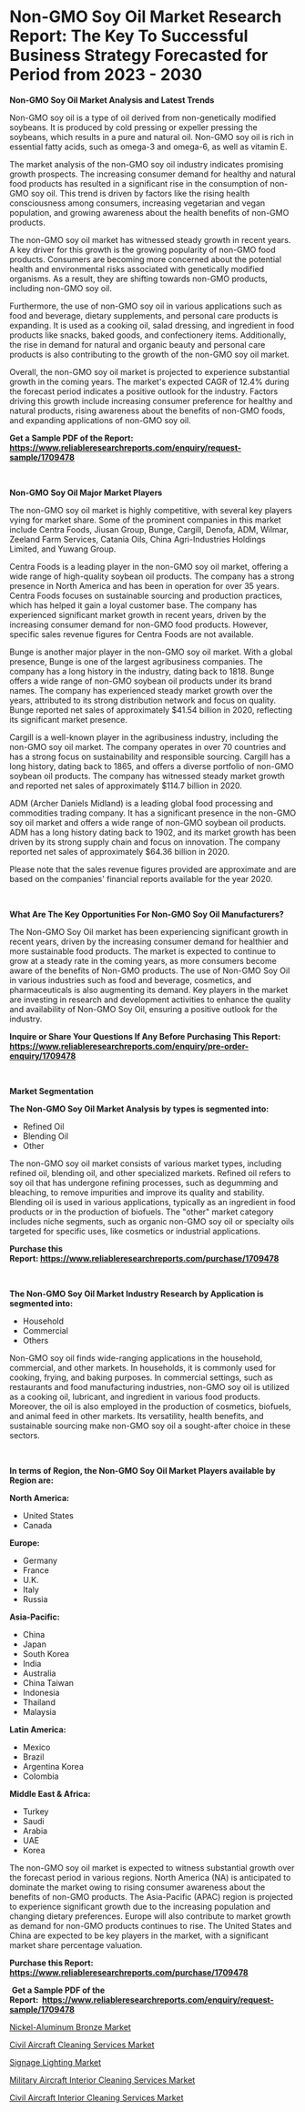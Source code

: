 <p><h1>Non-GMO Soy Oil Market Research Report: The Key To Successful Business Strategy Forecasted for Period from 2023 - 2030</h1></p><p><strong>Non-GMO Soy Oil Market Analysis and Latest Trends</strong></p>
<p><p>Non-GMO soy oil is a type of oil derived from non-genetically modified soybeans. It is produced by cold pressing or expeller pressing the soybeans, which results in a pure and natural oil. Non-GMO soy oil is rich in essential fatty acids, such as omega-3 and omega-6, as well as vitamin E.</p><p>The market analysis of the non-GMO soy oil industry indicates promising growth prospects. The increasing consumer demand for healthy and natural food products has resulted in a significant rise in the consumption of non-GMO soy oil. This trend is driven by factors like the rising health consciousness among consumers, increasing vegetarian and vegan population, and growing awareness about the health benefits of non-GMO products.</p><p>The non-GMO soy oil market has witnessed steady growth in recent years. A key driver for this growth is the growing popularity of non-GMO food products. Consumers are becoming more concerned about the potential health and environmental risks associated with genetically modified organisms. As a result, they are shifting towards non-GMO products, including non-GMO soy oil.</p><p>Furthermore, the use of non-GMO soy oil in various applications such as food and beverage, dietary supplements, and personal care products is expanding. It is used as a cooking oil, salad dressing, and ingredient in food products like snacks, baked goods, and confectionery items. Additionally, the rise in demand for natural and organic beauty and personal care products is also contributing to the growth of the non-GMO soy oil market.</p><p>Overall, the non-GMO soy oil market is projected to experience substantial growth in the coming years. The market's expected CAGR of 12.4% during the forecast period indicates a positive outlook for the industry. Factors driving this growth include increasing consumer preference for healthy and natural products, rising awareness about the benefits of non-GMO foods, and expanding applications of non-GMO soy oil.</p></p>
<p><strong>Get a Sample PDF of the Report:&nbsp; <a href="https://www.reliableresearchreports.com/enquiry/request-sample/1709478">https://www.reliableresearchreports.com/enquiry/request-sample/1709478</a></strong></p>
<p>&nbsp;</p>
<p><strong>Non-GMO Soy Oil Major Market Players</strong></p>
<p><p>The non-GMO soy oil market is highly competitive, with several key players vying for market share. Some of the prominent companies in this market include Centra Foods, Jiusan Group, Bunge, Cargill, Denofa, ADM, Wilmar, Zeeland Farm Services, Catania Oils, China Agri-Industries Holdings Limited, and Yuwang Group.</p><p>Centra Foods is a leading player in the non-GMO soy oil market, offering a wide range of high-quality soybean oil products. The company has a strong presence in North America and has been in operation for over 35 years. Centra Foods focuses on sustainable sourcing and production practices, which has helped it gain a loyal customer base. The company has experienced significant market growth in recent years, driven by the increasing consumer demand for non-GMO food products. However, specific sales revenue figures for Centra Foods are not available.</p><p>Bunge is another major player in the non-GMO soy oil market. With a global presence, Bunge is one of the largest agribusiness companies. The company has a long history in the industry, dating back to 1818. Bunge offers a wide range of non-GMO soybean oil products under its brand names. The company has experienced steady market growth over the years, attributed to its strong distribution network and focus on quality. Bunge reported net sales of approximately $41.54 billion in 2020, reflecting its significant market presence.</p><p>Cargill is a well-known player in the agribusiness industry, including the non-GMO soy oil market. The company operates in over 70 countries and has a strong focus on sustainability and responsible sourcing. Cargill has a long history, dating back to 1865, and offers a diverse portfolio of non-GMO soybean oil products. The company has witnessed steady market growth and reported net sales of approximately $114.7 billion in 2020.</p><p>ADM (Archer Daniels Midland) is a leading global food processing and commodities trading company. It has a significant presence in the non-GMO soy oil market and offers a wide range of non-GMO soybean oil products. ADM has a long history dating back to 1902, and its market growth has been driven by its strong supply chain and focus on innovation. The company reported net sales of approximately $64.36 billion in 2020.</p><p>Please note that the sales revenue figures provided are approximate and are based on the companies' financial reports available for the year 2020.</p></p>
<p>&nbsp;</p>
<p><strong>What Are The Key Opportunities For Non-GMO Soy Oil Manufacturers?</strong></p>
<p><p>The Non-GMO Soy Oil market has been experiencing significant growth in recent years, driven by the increasing consumer demand for healthier and more sustainable food products. The market is expected to continue to grow at a steady rate in the coming years, as more consumers become aware of the benefits of Non-GMO products. The use of Non-GMO Soy Oil in various industries such as food and beverage, cosmetics, and pharmaceuticals is also augmenting its demand. Key players in the market are investing in research and development activities to enhance the quality and availability of Non-GMO Soy Oil, ensuring a positive outlook for the industry.</p></p>
<p><strong>Inquire or Share Your Questions If Any Before Purchasing This Report: <a href="https://www.reliableresearchreports.com/enquiry/pre-order-enquiry/1709478">https://www.reliableresearchreports.com/enquiry/pre-order-enquiry/1709478</a></strong></p>
<p>&nbsp;</p>
<p><strong>Market Segmentation</strong></p>
<p><strong>The Non-GMO Soy Oil Market Analysis by types is segmented into:</strong></p>
<p><ul><li>Refined Oil</li><li>Blending Oil</li><li>Other</li></ul></p>
<p><p>The non-GMO soy oil market consists of various market types, including refined oil, blending oil, and other specialized markets. Refined oil refers to soy oil that has undergone refining processes, such as degumming and bleaching, to remove impurities and improve its quality and stability. Blending oil is used in various applications, typically as an ingredient in food products or in the production of biofuels. The "other" market category includes niche segments, such as organic non-GMO soy oil or specialty oils targeted for specific uses, like cosmetics or industrial applications.</p></p>
<p><strong>Purchase this Report:&nbsp;<a href="https://www.reliableresearchreports.com/purchase/1709478">https://www.reliableresearchreports.com/purchase/1709478</a></strong></p>
<p>&nbsp;</p>
<p><strong>The Non-GMO Soy Oil Market Industry Research by Application is segmented into:</strong></p>
<p><ul><li>Household</li><li>Commercial</li><li>Others</li></ul></p>
<p><p>Non-GMO soy oil finds wide-ranging applications in the household, commercial, and other markets. In households, it is commonly used for cooking, frying, and baking purposes. In commercial settings, such as restaurants and food manufacturing industries, non-GMO soy oil is utilized as a cooking oil, lubricant, and ingredient in various food products. Moreover, the oil is also employed in the production of cosmetics, biofuels, and animal feed in other markets. Its versatility, health benefits, and sustainable sourcing make non-GMO soy oil a sought-after choice in these sectors.</p></p>
<p>&nbsp;</p>
<p><strong>In terms of Region, the Non-GMO Soy Oil Market Players available by Region are:</strong></p>
<p>
    <p> <strong> North America: </strong>
        <ul>
            <li>United States</li>
            <li>Canada</li>
        </ul>
        </p> 
    <p> <strong> Europe: </strong>
        <ul>
            <li>Germany</li>
            <li>France</li>
            <li>U.K.</li>
            <li>Italy</li>
            <li>Russia</li>
        </ul>
        </p> 
    <p> <strong> Asia-Pacific: </strong>
        <ul>
            <li>China</li>
            <li>Japan</li>
            <li>South Korea</li>
            <li>India</li>
            <li>Australia</li>
            <li>China Taiwan</li>
            <li>Indonesia</li>
            <li>Thailand</li>
            <li>Malaysia</li>
        </ul>
        </p> 
    <p> <strong> Latin America: </strong>
        <ul>
            <li>Mexico</li>
            <li>Brazil</li>
            <li>Argentina Korea</li>
            <li>Colombia</li>
        </ul>
        </p> 
    <p> <strong> Middle East & Africa: </strong>
        <ul>
            <li>Turkey</li>
            <li>Saudi</li>
            <li>Arabia</li>
            <li>UAE</li>
            <li>Korea</li>
        </ul>
    </p>
    </p>
<p><p>The non-GMO soy oil market is expected to witness substantial growth over the forecast period in various regions. North America (NA) is anticipated to dominate the market owing to rising consumer awareness about the benefits of non-GMO products. The Asia-Pacific (APAC) region is projected to experience significant growth due to the increasing population and changing dietary preferences. Europe will also contribute to market growth as demand for non-GMO products continues to rise. The United States and China are expected to be key players in the market, with a significant market share percentage valuation.</p></p>
<p><strong>Purchase this Report: <a href="https://www.reliableresearchreports.com/purchase/1709478">https://www.reliableresearchreports.com/purchase/1709478</a></strong></p>
<p>&nbsp;<strong>Get a Sample PDF of the Report:&nbsp;&nbsp;<a href="https://www.reliableresearchreports.com/enquiry/request-sample/1709478">https://www.reliableresearchreports.com/enquiry/request-sample/1709478</a></strong></p>
<p><strong></strong></p>
<p><p><a href="https://github.com/abdelrhmankishk22/Market-Research-Report-List-1/blob/main/nickel-aluminum-bronze-market.md">Nickel-Aluminum Bronze Market</a></p><p><a href="https://medium.com/@keygreen5469/civil-aircraft-cleaning-services-market-competitive-analysis-market-trends-and-forecast-to-2030-724d63df1362">Civil Aircraft Cleaning Services Market</a></p><p><a href="https://github.com/mahnoor2003/Market-Research-Report-List-1/blob/main/signage-lighting-market.md">Signage Lighting Market</a></p><p><a href="https://medium.com/@nathanl41025/military-aircraft-interior-cleaning-services-market-analysis-and-sze-forecasted-for-period-from-c19b74ed7883">Military Aircraft Interior Cleaning Services Market</a></p><p><a href="https://medium.com/@maryg156987/civil-aircraft-interior-cleaning-services-market-trends-and-market-analysis-forecasted-for-period-41d2b5e01c8a">Civil Aircraft Interior Cleaning Services Market</a></p></p>